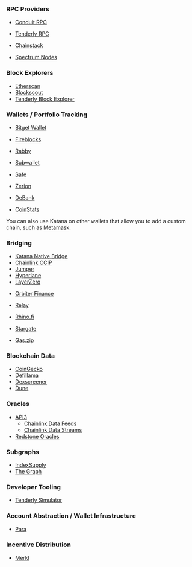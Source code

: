 ### RPC Providers

- [Conduit RPC](https://www.conduit.xyz/nodes)
- [Tenderly RPC](https://tenderly.co/node-rpc)

- [Chainstack](https://chainstack.com/build-better-with-katana/)
- [Spectrum Nodes](https://spectrumnodes.com/)

### Block Explorers

- [Etherscan](https://katanascan.com)
- [Blockscout](https://explorer.katanarpc.com/)
- [Tenderly Block Explorer](https://dashboard.tenderly.co/explorer/katana)

### Wallets / Portfolio Tracking

- [Bitget Wallet](https://web3.bitget.com/en)
- [Fireblocks](https://www.fireblocks.com/)
- [Rabby](https://rabby.io/)
- [Subwallet](https://www.subwallet.app/)
- [Safe](https://safe.global/wallet)
- [Zerion](https://zerion.io/download?utm_source=katana&utm_medium=marketing&utm_campaign=download_page)

- [DeBank](https://debank.com/)
- [CoinStats](https://coinstats.app/)

You can also use Katana on other wallets that allow you to add a custom chain, such as [Metamask](https://metamask.io/).

<!-- - BitGo -->

### Bridging

- [Katana Native Bridge](https://bridge.katana.network/)
- [Chainlink CCIP](https://docs.chain.link/ccip/directory/mainnet/chain/polygon-mainnet-katana)
- [Jumper](https://jumper.exchange/?fromAmount=1&fromChain=8453&fromToken=0x0000000000000000000000000000000000000000&toChain=747474&toToken=0x0000000000000000000000000000000000000000)
- [Hyperlane](https://docs.hyperlane.xyz/docs/reference/domains)
- [LayerZero](https://docs.layerzero.network/v2/deployments/deployed-contracts?chains=katana)
<!-- - [LI.FI]() -->
- [Orbiter Finance](https://www.orbiter.finance/bridge/Base/Katana?token=ETH)
- [Relay](https://relay.link/bridge/katana?toCurrency=0x0000000000000000000000000000000000000000)
- [Rhino.fi](https://app.rhino.fi/bridge?mode=pay&chainIn=BASE&chainOut=KATANA&token=ETH&tokenOut=ETH&amount=10)
- [Stargate](https://stargate.finance/bridge?srcChain=solana&srcToken=J1toso1uCk3RLmjorhTtrVwY9HJ7X8V9yYac6Y7kGCPn&dstChain=katana&dstToken=0x6C16E26013f2431e8B2e1Ba7067ECCcad0Db6C52)

- [Gas.zip](https://www.gas.zip/)

### Blockchain Data

- [CoinGecko](https://www.coingecko.com/en/chains/katana)
- [Defillama](https://defillama.com/chain/katana)
- [Dexscreener](https://dexscreener.com/katana)
- [Dune](https://dune.com/chains/katana)
<!-- - Substream -->

<!--
### Blockchain Risk Analysis

- Chainalysis
- Hypernative
- TRM Labs
-->

### Oracles

- [API3](https://market.api3.org/katana)
  - [Chainlink Data Feeds](https://docs.chain.link/data-feeds/price-feeds/addresses?page=1&network=katana&testnetPage=1&search=)
  - [Chainlink Data Streams](https://docs.chain.link/data-streams/crypto-streams?page=1&testnetPage=1)
- [Redstone Oracles](https://app.redstone.finance/app/feeds/?page=1&sortBy=popularity&sortDesc=false&perPage=32&networks=747474)

### Subgraphs

- [IndexSupply](https://www.indexsupply.net/status)
- [The Graph](https://thegraph.com/docs/en/supported-networks/katana/)

### Developer Tooling

- [Tenderly Simulator](https://tenderly.co/transaction-simulator/)

### Account Abstraction / Wallet Infrastructure

- [Para](https://docs.getpara.com/v2/introduction/chain-support#:~:text=%E2%9C%85-,Katana,-747474)
<!-- - [Zero.dev](https://dashboard.zerodev.app/) -->

### Incentive Distribution

- [Merkl](https://app.merkl.xyz/?search=katana)
